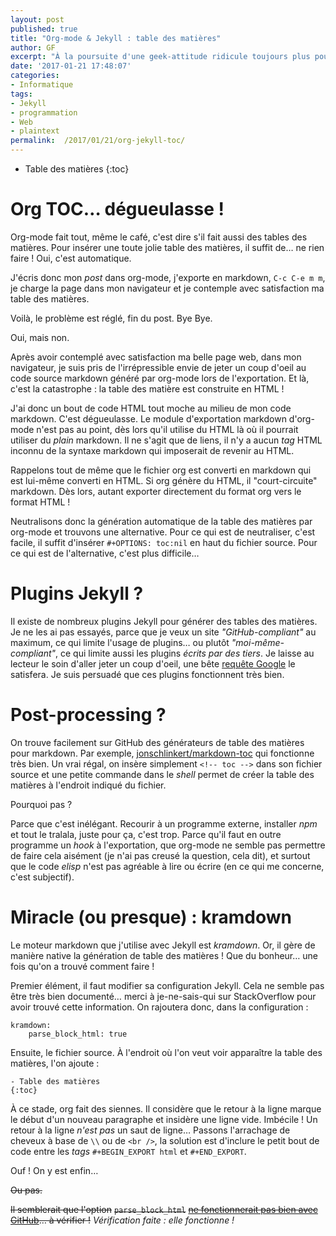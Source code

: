 ```yaml
---
layout: post
published: true
title: "Org-mode & Jekyll : table des matières"
author: GF
excerpt: "À la poursuite d'une geek-attitude ridicule toujours plus poussée, j'écris désormais mes posts dans emacs, avec org-mode. Il faut ensuite les convertir en markdown pour qu'ils puissent être interprétés par Jekyll. C'est déjà difficile à dire, c'est encore plus difficile à faire. Ce post s'attaque à un problème particulier : la génération automatique d'une table des matières."
date: '2017-01-21 17:48:07'
categories:
- Informatique
tags:
- Jekyll
- programmation
- Web
- plaintext
permalink:  /2017/01/21/org-jekyll-toc/
---
```


- Table des matières 
{:toc}


# Org TOC&#x2026; dégueulasse !

Org-mode fait tout, même le café, c'est dire s'il fait aussi des tables des matières. Pour insérer une toute jolie table des matières, il suffit de&#x2026; ne rien faire ! Oui, c'est automatique.

J'écris donc mon *post* dans org-mode, j'exporte en markdown, `C-c C-e m m`, je charge la page dans mon navigateur et je contemple avec satisfaction ma table des matières.

Voilà, le problème est réglé, fin du post. Bye Bye.

Oui, mais non. 

Après avoir contemplé avec satisfaction ma belle page web, dans mon navigateur, je suis pris de l'irrépressible envie de jeter un coup d'oeil au code source markdown généré par org-mode lors de l'exportation. Et là, c'est la catastrophe : la table des matière est construite en HTML !

J'ai donc un bout de code HTML tout moche au milieu de mon code markdown. C'est dégueulasse. Le module d'exportation markdown d'org-mode n'est pas au point, dès lors qu'il utilise du HTML là où il pourrait utiliser du *plain* markdown. Il ne s'agit que de liens, il n'y a aucun *tag* HTML inconnu de la syntaxe markdown qui imposerait de revenir au HTML.

Rappelons tout de même que le fichier org est converti en markdown qui est lui-même converti en HTML. Si org génère du HTML, il "court-circuite" markdown. Dès lors, autant exporter directement du format org vers le format HTML !

Neutralisons donc la génération automatique de la table des matières par org-mode et trouvons une alternative. Pour ce qui est de neutraliser, c'est facile, il suffit d'insérer `#+OPTIONS: toc:nil` en haut du fichier source. Pour ce qui est de l'alternative, c'est plus difficile&#x2026;


# Plugins Jekyll ?

Il existe de nombreux plugins Jekyll pour générer des tables des matières. Je ne les ai pas essayés, parce que je veux un site *"GitHub-compliant"* au maximum, ce qui limite l'usage de plugins&#x2026; ou plutôt *"moi-même-compliant"*, ce qui limite aussi les plugins *écrits par des tiers*. Je laisse au lecteur le soin d'aller jeter un coup d'oeil, une bête [requête Google](https://www.google.fr/webhp?sourceid=chrome-instant&ion=1&espv=2&ie=UTF-8#q=jekyll%2520toc%2520generator) le satisfera. Je suis persuadé que ces plugins fonctionnent très bien.


# Post-processing ?

On trouve facilement sur GitHub des générateurs de table des matières pour markdown. Par exemple, [jonschlinkert/markdown-toc](https://github.com/jonschlinkert/markdown-toc) qui fonctionne très bien. Un vrai régal, on insère simplement `<!-- toc -->` dans son fichier source et une petite commande dans le *shell* permet de créer la table des matières à l'endroit indiqué du fichier.

Pourquoi pas ?

Parce que c'est inélégant. Recourir à un programme externe, installer *npm* et tout le tralala, juste pour ça, c'est trop. Parce qu'il faut en outre programme un *hook* à l'exportation, que org-mode ne semble pas permettre de faire cela aisément (je n'ai pas creusé la question, cela dit), et surtout que le code *elisp* n'est pas agréable à lire ou écrire (en ce qui me concerne, c'est subjectif).


# Miracle (ou presque) : kramdown

Le moteur markdown que j'utilise avec Jekyll est *kramdown*. Or, il gère de manière native la génération de table des matières ! Que du bonheur&#x2026; une fois qu'on a trouvé comment faire !

Premier élément, il faut modifier sa configuration Jekyll. Cela ne semble pas être très bien documenté&#x2026; merci à je-ne-sais-qui sur StackOverflow pour avoir trouvé cette information. On rajoutera donc, dans la configuration :

    kramdown:
        parse_block_html: true

Ensuite, le fichier source. À l'endroit où l'on veut voir apparaître la table des matières, l'on ajoute :

    - Table des matières 
    {:toc}

À ce stade, org fait des siennes. Il considère que le retour à la ligne marque le début d'un nouveau paragraphe et insidère une ligne vide. Imbécile ! Un retour à la ligne *n'est pas* un saut de ligne&#x2026; Passons l'arrachage de cheveux à base de `\\` ou de `<br />`, la solution est d'inclure le petit bout de code entre les *tags* `#+BEGIN_EXPORT html` et `#+END_EXPORT`.

Ouf ! On y est enfin&#x2026;

<del>Ou pas.</del>

<del>Il semblerait que l'option</del> <del>`parse_block_html`</del> <del>[ne fonctionnerait pas bien avec GitHub](https://github.com/GitbookIO/kramed/issues/31)&#x2026; à vérifier !</del> *Vérification faite : elle fonctionne !*

